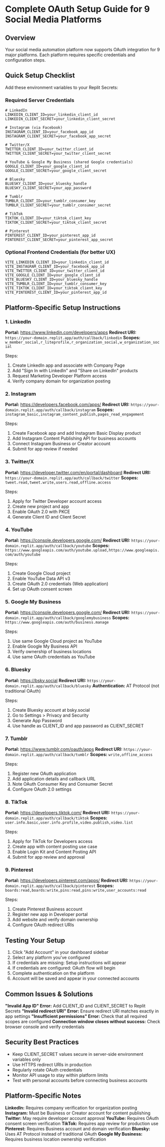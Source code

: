 # Complete OAuth Setup Guide for 9 Social Media Platforms

## Overview
Your social media automation platform now supports OAuth integration for 9 major platforms. Each platform requires specific credentials and configuration steps.

## Quick Setup Checklist

Add these environment variables to your Replit Secrets:

### Required Server Credentials
```
# LinkedIn
LINKEDIN_CLIENT_ID=your_linkedin_client_id
LINKEDIN_CLIENT_SECRET=your_linkedin_client_secret

# Instagram (via Facebook)
INSTAGRAM_CLIENT_ID=your_facebook_app_id
INSTAGRAM_CLIENT_SECRET=your_facebook_app_secret

# Twitter/X
TWITTER_CLIENT_ID=your_twitter_client_id
TWITTER_CLIENT_SECRET=your_twitter_client_secret

# YouTube & Google My Business (shared Google credentials)
GOOGLE_CLIENT_ID=your_google_client_id
GOOGLE_CLIENT_SECRET=your_google_client_secret

# Bluesky
BLUESKY_CLIENT_ID=your_bluesky_handle
BLUESKY_CLIENT_SECRET=your_app_password

# Tumblr
TUMBLR_CLIENT_ID=your_tumblr_consumer_key
TUMBLR_CLIENT_SECRET=your_tumblr_consumer_secret

# TikTok
TIKTOK_CLIENT_ID=your_tiktok_client_key
TIKTOK_CLIENT_SECRET=your_tiktok_client_secret

# Pinterest
PINTEREST_CLIENT_ID=your_pinterest_app_id
PINTEREST_CLIENT_SECRET=your_pinterest_app_secret
```

### Optional Frontend Credentials (for better UX)
```
VITE_LINKEDIN_CLIENT_ID=your_linkedin_client_id
VITE_INSTAGRAM_CLIENT_ID=your_facebook_app_id
VITE_TWITTER_CLIENT_ID=your_twitter_client_id
VITE_GOOGLE_CLIENT_ID=your_google_client_id
VITE_BLUESKY_CLIENT_ID=your_bluesky_handle
VITE_TUMBLR_CLIENT_ID=your_tumblr_consumer_key
VITE_TIKTOK_CLIENT_ID=your_tiktok_client_key
VITE_PINTEREST_CLIENT_ID=your_pinterest_app_id
```

## Platform-Specific Setup Instructions

### 1. LinkedIn
**Portal:** https://www.linkedin.com/developers/apps
**Redirect URI:** `https://your-domain.replit.app/auth/callback/linkedin`
**Scopes:** `w_member_social,r_liteprofile,r_organization_social,w_organization_social`

Steps:
1. Create LinkedIn app and associate with Company Page
2. Add "Sign In with LinkedIn" and "Share on LinkedIn" products
3. Request Marketing Developer Platform access
4. Verify company domain for organization posting

### 2. Instagram
**Portal:** https://developers.facebook.com/apps/
**Redirect URI:** `https://your-domain.replit.app/auth/callback/instagram`
**Scopes:** `instagram_basic,instagram_content_publish,pages_read_engagement`

Steps:
1. Create Facebook app and add Instagram Basic Display product
2. Add Instagram Content Publishing API for business accounts
3. Connect Instagram Business or Creator account
4. Submit for app review if needed

### 3. Twitter/X
**Portal:** https://developer.twitter.com/en/portal/dashboard
**Redirect URI:** `https://your-domain.replit.app/auth/callback/twitter`
**Scopes:** `tweet.read,tweet.write,users.read,offline.access`

Steps:
1. Apply for Twitter Developer account access
2. Create new project and app
3. Enable OAuth 2.0 with PKCE
4. Generate Client ID and Client Secret

### 4. YouTube
**Portal:** https://console.developers.google.com/
**Redirect URI:** `https://your-domain.replit.app/auth/callback/youtube`
**Scopes:** `https://www.googleapis.com/auth/youtube.upload,https://www.googleapis.com/auth/youtube`

Steps:
1. Create Google Cloud project
2. Enable YouTube Data API v3
3. Create OAuth 2.0 credentials (Web application)
4. Set up OAuth consent screen

### 5. Google My Business
**Portal:** https://console.developers.google.com/
**Redirect URI:** `https://your-domain.replit.app/auth/callback/googlemybusiness`
**Scopes:** `https://www.googleapis.com/auth/business.manage`

Steps:
1. Use same Google Cloud project as YouTube
2. Enable Google My Business API
3. Verify ownership of business locations
4. Use same OAuth credentials as YouTube

### 6. Bluesky
**Portal:** https://bsky.social
**Redirect URI:** `https://your-domain.replit.app/auth/callback/bluesky`
**Authentication:** AT Protocol (not traditional OAuth)

Steps:
1. Create Bluesky account at bsky.social
2. Go to Settings > Privacy and Security
3. Generate App Password
4. Use handle as CLIENT_ID and app password as CLIENT_SECRET

### 7. Tumblr
**Portal:** https://www.tumblr.com/oauth/apps
**Redirect URI:** `https://your-domain.replit.app/auth/callback/tumblr`
**Scopes:** `write,offline_access`

Steps:
1. Register new OAuth application
2. Add application details and callback URL
3. Note OAuth Consumer Key and Consumer Secret
4. Configure OAuth 2.0 settings

### 8. TikTok
**Portal:** https://developers.tiktok.com/
**Redirect URI:** `https://your-domain.replit.app/auth/callback/tiktok`
**Scopes:** `user.info.basic,user.info.profile,video.publish,video.list`

Steps:
1. Apply for TikTok for Developers access
2. Create app with content posting use case
3. Enable Login Kit and Content Posting API
4. Submit for app review and approval

### 9. Pinterest
**Portal:** https://developers.pinterest.com/apps/
**Redirect URI:** `https://your-domain.replit.app/auth/callback/pinterest`
**Scopes:** `boards:read,boards:write,pins:read,pins:write,user_accounts:read`

Steps:
1. Create Pinterest Business account
2. Register new app in Developer portal
3. Add website and verify domain ownership
4. Configure OAuth redirect URIs

## Testing Your Setup

1. Click "Add Account" in your dashboard sidebar
2. Select any platform you've configured
3. If credentials are missing: Setup instructions will appear
4. If credentials are configured: OAuth flow will begin
5. Complete authentication on the platform
6. Account will be saved and appear in your connected accounts

## Common Issues & Solutions

**"Invalid App ID" Error:** Add CLIENT_ID and CLIENT_SECRET to Replit Secrets
**"Invalid redirect URI" Error:** Ensure redirect URI matches exactly in app settings
**"Insufficient permissions" Error:** Check that all required scopes are configured
**Connection window closes without success:** Check browser console and verify credentials

## Security Best Practices

- Keep CLIENT_SECRET values secure in server-side environment variables only
- Use HTTPS redirect URIs in production
- Regularly rotate OAuth credentials
- Monitor API usage to stay within platform limits
- Test with personal accounts before connecting business accounts

## Platform-Specific Notes

**LinkedIn:** Requires company verification for organization posting
**Instagram:** Must be Business or Creator account for content publishing
**Twitter:** May require developer account approval
**YouTube:** Requires OAuth consent screen verification
**TikTok:** Requires app review for production use
**Pinterest:** Requires Business account and domain verification
**Bluesky:** Uses AT Protocol instead of traditional OAuth
**Google My Business:** Requires business location ownership verification